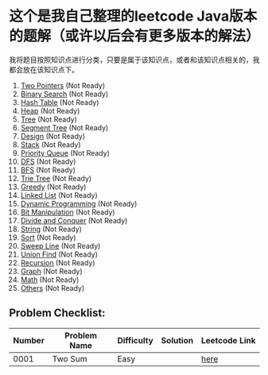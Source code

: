 # 这个是我自己整理的leetcode Java版本的题解（或许以后会有更多版本的解法）

我将题目按照知识点进行分类，只要是属于该知识点，或者和该知识点相关的，我都会放在该知识点下。

1. [Two Pointers](./Two_Pointers/) (Not Ready)
2. [Binary Search](./Binary_Search/) (Not Ready)
3. [Hash Table](./Hash_Table/) (Not Ready)
4. [Heap](./Heap/) (Not Ready)
5. [Tree](./Tree/) (Not Ready)
6. [Segment Tree](./Segment_Tree/) (Not Ready)
7. [Design](./Design/) (Not Ready)
8. [Stack](./Stack/) (Not Ready)
9. [Priority Queue](./Priority_Queue/) (Not Ready)
10. [DFS](./DFS/) (Not Ready)
11. [BFS](./BFS/) (Not Ready)
12. [Trie Tree](./Trie_Tree/) (Not Ready)
13. [Greedy](./Greedy/) (Not Ready)
14. [Linked List](./Linked_List/) (Not Ready)
15. [Dynamic Programming](./Dynamic_Programming/) (Not Ready)
16. [Bit Manipulation](./Bit_Manipulation/) (Not Ready)
17. [Divide and Conquer](./Divide_and_Conquer/) (Not Ready)
18. [String](./String/) (Not Ready)
19. [Sort](./Sort/) (Not Ready)
20. [Sweep Line](./Sweep_Line/) (Not Ready)
21. [Union Find](./Union_Find/) (Not Ready)
22. [Recursion](./Recursion/) (Not Ready)
23. [Graph](./Graph/) (Not Ready)
24. [Math](./Math/) (Not Ready)
25. [Others](./Others/) (Not Ready)

## Problem Checklist:

Number|Problem Name                             |Difficulty|Solution|Leetcode Link
------|-----------------------------------------|----------|--------|--------------------------------------------------------------------------------
0001  |Two Sum                                  |Easy      |        |[here](https://leetcode.com/problems/two-sum/)
